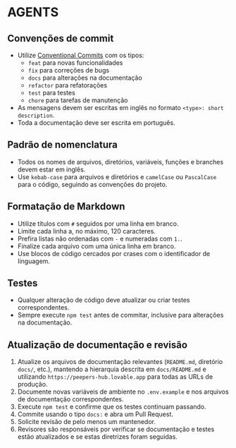 # AGENTS

## Convenções de commit
- Utilize [Conventional Commits](https://www.conventionalcommits.org) com os tipos:
  - `feat` para novas funcionalidades
  - `fix` para correções de bugs
  - `docs` para alterações na documentação
  - `refactor` para refatorações
  - `test` para testes
  - `chore` para tarefas de manutenção
- As mensagens devem ser escritas em inglês no formato `<type>: short description`.
- Toda a documentação deve ser escrita em português.

## Padrão de nomenclatura
- Todos os nomes de arquivos, diretórios, variáveis, funções e branches devem estar em inglês.
- Use `kebab-case` para arquivos e diretórios e `camelCase` ou `PascalCase` para o código, seguindo as convenções do projeto.

## Formatação de Markdown
- Utilize títulos com `#` seguidos por uma linha em branco.
- Limite cada linha a, no máximo, 120 caracteres.
- Prefira listas não ordenadas com `-` e numeradas com `1.`.
- Finalize cada arquivo com uma única linha em branco.
- Use blocos de código cercados por crases com o identificador de linguagem.

## Testes
- Qualquer alteração de código deve atualizar ou criar testes correspondentes.
- Sempre execute `npm test` antes de commitar, inclusive para alterações na documentação.

## Atualização de documentação e revisão
1. Atualize os arquivos de documentação relevantes (`README.md`, diretório `docs/`, etc.), mantendo a hierarquia descrita em `docs/README.md` e utilizando `https://peepers-hub.lovable.app` para todas as URLs de produção.
2. Documente novas variáveis de ambiente no `.env.example` e nos arquivos de documentação correspondentes.
3. Execute `npm test` e confirme que os testes continuam passando.
4. Commite usando o tipo `docs:` e abra um Pull Request.
5. Solicite revisão de pelo menos um mantenedor.
6. Revisores são responsáveis por verificar se documentação e testes estão atualizados e se estas diretrizes foram seguidas.

